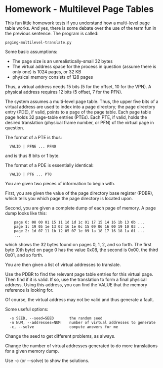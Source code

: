 # Homework - Multilevel Page Tables

This fun little homework tests if you understand how a multi-level page table
works. And yes, there is some debate over the use of the term fun in the
previous sentence. The program is called:
```
paging-multilevel-translate.py
```
Some basic assumptions:

- The page size is an unrealistically-small 32 bytes
- The virtual address space for the process in question (assume there is
  only one) is 1024 pages, or 32 KB
- physical memory consists of 128 pages

Thus, a virtual address needs 15 bits (5 for the offset, 10 for the VPN).
A physical address requires 12 bits (5 offset, 7 for the PFN).

The system assumes a multi-level page table. Thus, the upper five bits of a virtual
address are used to index into a page directory; the page directory entry (PDE), if valid,
points to a page of the page table. Each page table page holds 32 page-table entries
(PTEs). Each PTE, if valid, holds the desired translation (physical frame number, or PFN)
of the virtual page in question.

The format of a PTE is thus:
```
  VALID | PFN6 ... PFN0
```
and is thus 8 bits or 1 byte.

The format of a PDE is essentially identical:
```
  VALID | PT6 ... PT0
```
You are given two pieces of information to begin with.

First, you are given the value of the page directory base register (PDBR),
which tells you which page the page directory is located upon.

Second, you are given a complete dump of each page of memory. A page dump
looks like this:
```
    page 0: 08 00 01 15 11 1d 1d 1c 01 17 15 14 16 1b 13 0b ...
    page 1: 19 05 1e 13 02 16 1e 0c 15 09 06 16 00 19 10 03 ...
    page 2: 1d 07 11 1b 12 05 07 1e 09 1a 18 17 16 18 1a 01 ...
    ...
```
which shows the 32 bytes found on pages 0, 1, 2, and so forth. The first byte
(0th byte) on page 0 has the value 0x08, the second is 0x00, the third 0x01,
and so forth.

You are then given a list of virtual addresses to translate.

Use the PDBR to find the relevant page table entries for this virtual page.
Then find if it is valid. If so, use the translation to form a final physical
address. Using this address, you can find the VALUE that the memory reference
is looking for.

Of course, the virtual address may not be valid and thus generate a fault.

Some useful options:
```
  -s SEED, --seed=SEED       the random seed
  -n NUM, --addresses=NUM    number of virtual addresses to generate
  -c, --solve                compute answers for me
```
Change the seed to get different problems, as always.

Change the number of virtual addresses generated to do more translations
for a given memory dump.

Use -c (or --solve) to show the solutions.

